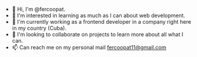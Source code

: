 - 👋 Hi, I'm @fercoopat.
- 👀 I'm interested in learning as much as I can about web development.
- 🌱 I'm currently working as a frontend developer in a company right here in my country (Cuba).
- 💞️ I'm looking to collaborate on projects to learn more about all what I can.
- 📫 Can reach me on my personal mail fercoopat11@gmail.com

<!---
fercoopat/fercoopat is a ✨ special ✨ repository because its `README.md` (this file) appears on your GitHub profile.
You can click the Preview link to take a look at your changes.
--->
